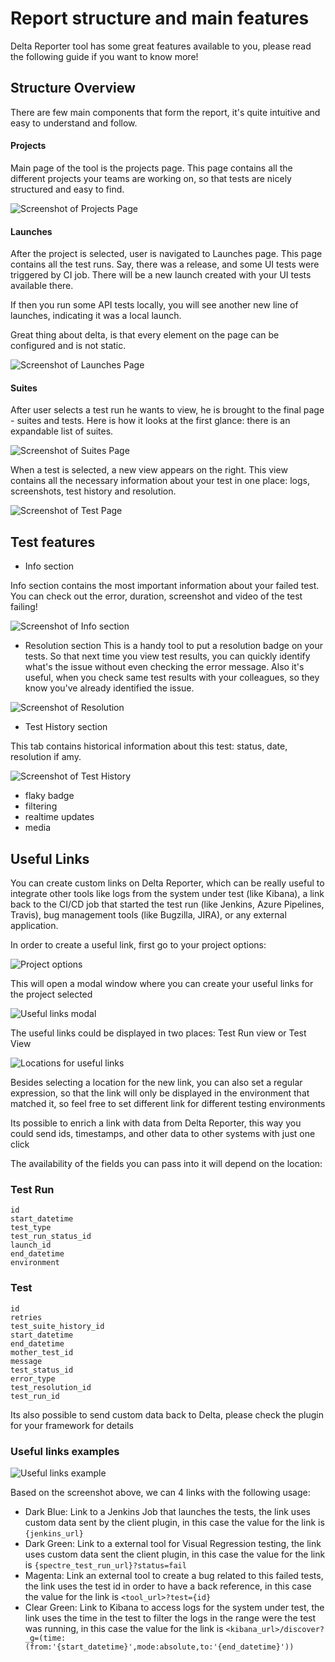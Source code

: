 
# Report structure and main features

Delta Reporter tool has some great features available to you, please read the following guide if you want to know more!

## Structure Overview

There are few main components that form the report, it's quite intuitive and easy to understand and follow.

#### Projects

Main page of the tool is the projects page. 
This page contains all the different projects your teams are working on, so that tests are nicely structured and easy to find.

![Screenshot of Projects Page](screenshots/projects.png)

#### Launches

After the project is selected, user is navigated to Launches page. 
This page contains all the test runs. Say, there was a release, and some UI tests were triggered by CI job. 
There will be a new launch created with your UI tests available there.

If then you run some API tests locally, you will see another new line of launches, indicating it was a local launch. 

Great thing about delta, is that every element on the page can be configured and is not static. 

![Screenshot of Launches Page](screenshots/launches.png)

#### Suites

After user selects a test run he wants to view, he is brought to the final page - suites and tests. 
Here is how it looks at the first glance: there is an expandable list of suites.

![Screenshot of Suites Page](screenshots/suites.png)

When a test is selected, a new view appears on the right. This view contains all the necessary information about your test in one place: logs, screenshots, test history and resolution.

![Screenshot of Test Page](screenshots/test_expanded.png)


## Test features

- Info section

Info section contains the most important information about your failed test. You can check out the error, duration, screenshot and video of the test failing!

![Screenshot of Info section](screenshots/info_section.png)

- Resolution section
This is a handy tool to put a resolution badge on your tests. So that next time you view test results, you can quickly identify what's the issue without even checking the error message.
Also it's useful, when you check same test results with your colleagues, so they know you've already identified the issue.

![Screenshot of Resolution ](screenshots/resolution.png)

- Test History section

This tab contains historical information about this test: status, date, resolution if amy.

![Screenshot of Test History ](screenshots/test_history.png)



- flaky badge
- filtering
- realtime updates
- media

## Useful Links

You can create custom links on Delta Reporter, which can be really useful to integrate other tools like logs from the system under test (like Kibana), a link back to the CI/CD job that started the test run (like Jenkins, Azure Pipelines, Travis), bug management tools (like Bugzilla, JIRA), or any external application.

In order to create a useful link, first go to your project options:

![Project options](screenshots/project_options.png)

This will open a modal window where you can create your useful links for the project selected

![Useful links modal](screenshots/useful_links_modal.png)

The useful links could be displayed in two places: Test Run view or Test View

![Locations for useful links](screenshots/useful_links_locations.png)

Besides selecting a location for the new link, you can also set a regular expression, so that the link will only be displayed in the environment that matched it, so feel free to set different link for different testing environments

Its possible to enrich a link with data from Delta Reporter, this way you could send ids, timestamps, and other data to other systems with just one click

The availability of the fields you can pass into it will depend on the location:

### Test Run

    id
    start_datetime
    test_type
    test_run_status_id
    launch_id
    end_datetime
    environment

### Test

    id
    retries
    test_suite_history_id
    start_datetime
    end_datetime
    mother_test_id
    message
    test_status_id
    error_type
    test_resolution_id
    test_run_id

Its also possible to send custom data back to Delta, please check the plugin for your framework for details

### Useful links examples

![Useful links example](screenshots/useful_links_example.png)

Based on the screenshot above, we can 4 links with the following usage:

- Dark Blue: Link to a Jenkins Job that launches the tests, the link uses custom data sent by the client plugin, in this case the value for the link is `{jenkins_url}`
- Dark Green: Link to a external tool for Visual Regression testing, the link uses custom data sent the client plugin, in this case the value for the link is `{spectre_test_run_url}?status=fail`
- Magenta: Link an external tool to create a bug related to this failed tests, the link uses the test id in order to have a back reference, in this case the value for the link is `<tool_url>?test={id}`
- Clear Green: Link to Kibana to access logs for the system under test, the link uses the time in the test to filter the logs in the range were the test was running, in this case the value for the link is `<kibana_url>/discover?_g=(time:(from:'{start_datetime}',mode:absolute,to:'{end_datetime}'))`
